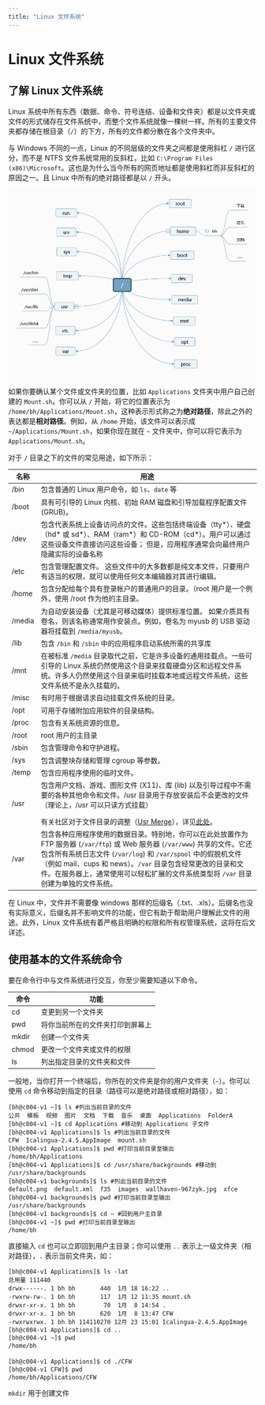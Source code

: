 ```yaml
---
title: "Linux 文件系统"
---
```


# Linux 文件系统

## 了解 Linux 文件系统

Linux 系统中所有东西（数据、命令、符号连结、设备和文件夹）都是以文件夹或文件的形式储存在文件系统中，而整个文件系统就像一棵树一样。所有的主要文件夹都存储在根目录（`/`）的下方，所有的文件都分散在各个文件夹中。

与 Windows 不同的一点，Linux 的不同层级的文件夹之间都是使用斜杠 `/` 进行区分，而不是 NTFS 文件系统常用的反斜杠，比如 `C:\Program Files (x86)\Microsoft`。这也是为什么当今所有的网页地址都是使用斜杠而非反斜杠的原因之一。且 Linux 中所有的绝对路径都是以 `/` 开头。

![file system](./assets/file-system.png)

如果你要确认某个文件或文件夹的位置，比如 `Applications` 文件夹中用户自己创建的 `Mount.sh`。你可以从 `/` 开始，将它的位置表示为 `/home/bh/Applications/Mount.sh`，这种表示形式称之为**绝对路径**，除此之外的表达都是**相对路径**。例如，从 `/home` 开始，该文件可以表示成 `~/Applications/Mount.sh`，如果你现在就在 `~` 文件夹中，你可以将它表示为 `Applications/Mount.sh`。

对于 `/` 目录之下的文件的常见用途，如下所示：

|名称|用途|
|---|---|
|/bin|包含普通的 Linux 用户命令，如 `ls`、`date` 等|
|/boot|具有可引导的 Linux 内核、初始 RAM 磁盘和引导加载程序配置文件 (GRUB)。|
|/dev|包含代表系统上设备访问点的文件。这些包括终端设备（tty*）、硬盘（hd* 或 sd*）、RAM（ram*）和 CD-ROM（cd*）。用户可以通过这些设备文件直接访问这些设备； 但是，应用程序通常会向最终用户隐藏实际的设备名称|
|/etc|包含管理配置文件。 这些文件中的大多数都是纯文本文件，只要用户有适当的权限，就可以使用任何文本编辑器对其进行编辑。|
|/home|包含分配给每个具有登录帐户的普通用户的目录。（root 用户是一个例外，使用 /root 作为他的主目录。|
|/media|为自动安装设备（尤其是可移动媒体）提供标准位置。 如果介质具有卷名，则该名称通常用作安装点。例如，卷名为 myusb 的 USB 驱动器将挂载到 `/media/myusb`。|
|/lib|包含 `/bin` 和 `/sbin` 中的应用程序启动系统所需的共享库|
|/mnt|在被标准 `/media` 目录取代之前，它是许多设备的通用挂载点。一些可引导的 Linux 系统仍然使用这个目录来挂载硬盘分区和远程文件系统。许多人仍然使用这个目录来临时挂载本地或远程文件系统，这些文件系统不是永久挂载的。|
|/misc|有时用于根据请求自动挂载文件系统的目录。|
|/opt|可用于存储附加应用软件的目录结构。|
|/proc|包含有关系统资源的信息。|
|/root|root 用户的主目录|
|/sbin|包含管理命令和守护进程。|
|/sys|包含调整块存储和管理 cgroup 等参数。|
|/temp|包含应用程序使用的临时文件。|
|/usr|包含用户文档、游戏、图形文件 (X11)、库 (lib) 以及引导过程中不需要的各种其他命令和文件。/usr 目录用于存放安装后不会更改的文件（理论上，/usr 可以只读方式挂载）</p>有关社区对于文件目录的调整（[Usr Merge](https://wiki.debian.org/UsrMerge)），详见[此处](https://www.suse.org.cn/%E6%8A%80%E6%9C%AF%E6%96%87%E7%AB%A0/2021/04/28/%E9%87%87%E5%8F%96-UsrMerge-%E6%8E%AA%E6%96%BD%E7%9A%84%E7%90%86%E7%94%B1.html)。|
|/var|包含各种应用程序使用的数据目录。特别地，你可以在此处放置作为 FTP 服务器 (`/var/ftp`) 或 Web 服务器 (`/var/www`) 共享的文件。它还包含所有系统日志文件 (`/var/log`) 和 `/var/spool` 中的假脱机文件（例如 mail、cups 和 news）。`/var` 目录包含经常更改的目录和文件。在服务器上，通常使用可以轻松扩展的文件系统类型将 `/var` 目录创建为单独的文件系统。|

在 Linux 中，文件并不需要像 windows 那样的后缀名（.txt、.xls）。后缀名也没有实际意义，后缀名并不影响文件的功能，但它有助于帮助用户理解此文件的用途。此外，Linux 文件系统有着严格且明确的权限和所有权管理系统，这将在后文详述。

## 使用基本的文件系统命令

要在命令行中与文件系统进行交互，你至少需要知道以下命令。

|命令|功能|
|---|---|
|cd|变更到另一个文件夹|
|pwd|将你当前所在的文件夹打印到屏幕上|
|mkdir|创建一个文件夹|
|chmod|更改一个文件夹或文件的权限|
|ls|列出指定目录的文件夹和文件|

一般地，当你打开一个终端后，你所在的文件夹是你的用户文件夹（`~`）。你可以使用 `cd` 命令移动到指定的目录（路径可以是绝对路径或相对路径），如：

```
[bh@c004-v1 ~]$ ls #列出当前目录的文件
公共  模板  视频  图片  文档  下载  音乐  桌面  Applications  FolderA
[bh@c004-v1 ~]$ cd Applications #移动到 Applications 子文件
[bh@c004-v1 Applications]$ ls #列出当前目录的文件
CFW  Icalingua-2.4.5.AppImage  mount.sh
[bh@c004-v1 Applications]$ pwd #打印当前目录至输出
/home/bh/Applications
[bh@c004-v1 Applications]$ cd /usr/share/backgrounds #移动到 /usr/share/backgrounds
[bh@c004-v1 backgrounds]$ ls #列出当前目录的文件
default.png  default.xml  f35  images  wallhaven-967zyk.jpg  xfce
[bh@c004-v1 backgrounds]$ pwd #打印当前目录至输出
/usr/share/backgrounds
[bh@c004-v1 backgrounds]$ cd ~ #回到用户主目录
[bh@c004-v1 ~]$ pwd #打印当前目录至输出
/home/bh
```

直接输入 `cd` 也可以立即回到用户主目录；你可以使用 `..` 表示上一级文件夹（相对路径），`.` 表示当前文件夹，如：

```
[bh@c004-v1 Applications]$ ls -lat
总用量 111440
drwx------. 1 bh bh       440  1月 18 16:22 ..
-rwxrw-rw-. 1 bh bh       117  1月 12 11:35 mount.sh
drwxr-xr-x. 1 bh bh        70  1月  8 14:54 .
drwxr-xr-x. 1 bh bh       620  1月  8 13:47 CFW
-rwxrwxrwx. 1 bh bh 114110270 12月 23 15:01 Icalingua-2.4.5.AppImage
[bh@c004-v1 Applications]$ cd ..
[bh@c004-v1 ~]$ pwd
/home/bh

[bh@c004-v1 Applications]$ cd ./CFW
[bh@c004-v1 CFW]$ pwd
/home/bh/Applications/CFW
```

`mkdir` 用于创建文件